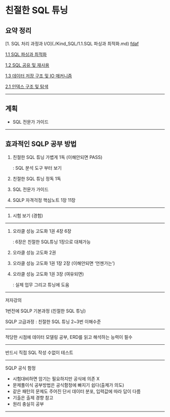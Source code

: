 # 친절한 SQL 튜닝

## 요약 정리

[1. SQL 처리 과정과 I/O](./Kind_SQL/1.1.SQL 파싱과 최적화.md)
[fdaf](htttp://naver.com)

[1.1 SQL 파싱과 최적화](1%201%20SQL%20%E1%84%91%E1%85%A1%E1%84%89%E1%85%B5%E1%86%BC%E1%84%80%E1%85%AA%20%E1%84%8E%E1%85%AC%E1%84%8C%E1%85%A5%E1%86%A8%E1%84%92%E1%85%AA%20e533b517a54c4a41befa60de2411a52f.md)

[1.2 SQL 공유 및 재사용](1%202%20SQL%20%E1%84%80%E1%85%A9%E1%86%BC%E1%84%8B%E1%85%B2%20%E1%84%86%E1%85%B5%E1%86%BE%20%E1%84%8C%E1%85%A2%E1%84%89%E1%85%A1%E1%84%8B%E1%85%AD%E1%86%BC%2024367b985a16407aa6e6e98edf6f2881.md)

[1.3 데이터 저장 구조 및 IO 매커니즘](1%203%20%E1%84%83%E1%85%A6%E1%84%8B%E1%85%B5%E1%84%90%E1%85%A5%20%E1%84%8C%E1%85%A5%E1%84%8C%E1%85%A1%E1%86%BC%20%E1%84%80%E1%85%AE%E1%84%8C%E1%85%A9%20%E1%84%86%E1%85%B5%E1%86%BE%20IO%20%E1%84%86%E1%85%A2%E1%84%8F%E1%85%A5%E1%84%82%E1%85%B5%E1%84%8C%E1%85%B3%E1%86%B7%20f186f156f83e48a3af7c8482a267d14d.md)

[2.1 인덱스 구조 및 탐색](2%201%20%E1%84%8B%E1%85%B5%E1%86%AB%E1%84%83%E1%85%A6%E1%86%A8%E1%84%89%E1%85%B3%20%E1%84%80%E1%85%AE%E1%84%8C%E1%85%A9%20%E1%84%86%E1%85%B5%E1%86%BE%20%E1%84%90%E1%85%A1%E1%86%B7%E1%84%89%E1%85%A2%E1%86%A8%20fc5b134dbca9426496a7f78f88d06bf5.md)

---

## 계획

- SQL 전문가 가이드

---

## 효과적인 SQLP 공부 방법

1. 친절한 SQL 튜닝 가볍게 1독 (이해안되면 PASS)
    
    : SQL 분석 도구 부터 보기
    
2. 친절한 SQL 튜닝 정독 1독
3. SQL 전문가 가이드
4. SQLP 자격걱정 핵심노트 1장 11장

---

1. 시험 보기 (경험)

---

1. 오라클 성능 고도화 1권 4장 6장
    
    : 6장은 친절한 SQL튜닝 1장으로 대체가능
    
2. 오라클 성능 고도화 2권
3. 오라클 성능 고도화 1권 1장 2장 (이해안되면 ‘언젠가는’)
4. 오라클 성능 고도화 1권 3장 (여유되면)
    
    : 실제 업무 그리고 튜닝에 도움
    

---

저자강의

1번전에 SQLP 기본과정 (친절한 SQL 튜닝)

SQLP 고급과정 : 친절한 SQL 튜닝 2~3번 이해수준

---

적당한 시점에 데이터 모델링 공부, ERD를 읽고 해석하는 능력이 필수

---

반드시 직접 SQL 작성 수없이 테스트

---

SQLP 공식 함정

- 시험대비하면 암기는 필요하지만 공식에 의존 X
- 문제풀이식 공부방법은 공식함정에 빠지기 쉽다(출제가 의도)
- 같은 패턴의 문제도 주어진 단서 데이터 분포, 입력값에 따라 답이 다름
- 기출은 출제 경향 참고
- 원리 충실히 공부

---
